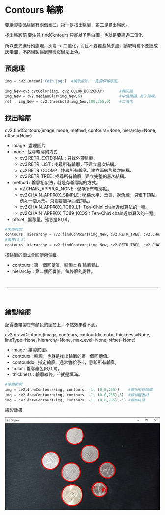 # Contours 輪廓

要繪製物品輪廓有兩個函式，第一是找出輪廓，第二是畫出輪廓。


找出輪廓前 要注意 findContours 只能給予黑白圖，也就是要經過二值化。

所以要先進行預處理，灰階 -> 二值化，而且不要覆蓋掉原圖，讀取時也不要讀成灰階圖，不然繪製輪廓時會沒辦法上色。

## 預處理 

```python
img = cv2.imread('Coin.jpg')  #讀取照片，一定要保留原圖。

img_New=cv2.cvtColor(img, cv2.COLOR_BGR2GRAY)       #轉灰階
img_New = cv2.medianBlur(img_New,5)                 #中值模糊，為了降噪。
ret , img_New = cv2.threshold(img_New,100,255,0)    #二值化
```


## 找出輪廓

cv2.findContours(image, mode, method, contours=None, hierarchy=None, offset=None)

+ image : 處理圖片
+ mode : 找尋輪廓的方式
  + cv2.RETR_EXTERNAL : 只找外部輪廓。
  + cv2.RETR_LIST : 找尋所有輪廓，不建立層次結構。
  + cv2.RETR_CCOMP : 找尋所有輪廓，建立兩級的層次結構。
  + cv2.RETR_TREE : 找尋所有輪廓，建立完整的層次結構。
+ method : 輪廓相似法，就是存輪廓點的方式。
  + v2.CHAIN_APPROX_NONE : 儲存所有輪廓點。
  + cv2.CHAIN_APPROX_SIMPLE : 壓縮水平、垂直、對角線，只留下頂點。例如一個方形，只需要儲存四個頂點。
  + cv2.CHAIN_APPROX_TC89_L1 : Teh-Chini chain近似算法的一種。
  + cv2.CHAIN_APPROX_TC89_KCOS : Teh-Chini chain近似算法的一種。
+ offset : 偏移量，預設是(0,0)。

```python
#使用範例
contours, hierarchy = cv2.findContours(img_New, cv2.RETR_TREE, cv2.CHAIN_APPROX_SIMPLE)
#偏移(3,3)
contours, hierarchy = cv2.findContours(img_New, cv2.RETR_TREE, cv2.CHAIN_APPROX_SIMPLE,offset=(3,3))
```

找輪廓的函式會回傳兩個值。

+ contours : 第一個回傳值，輪廓本身(輪廓點)。
+ hierarchy : 第二個回傳值，每條廓的屬性。

<br/>

---

<br/>

## 繪製輪廓

記得要繪製在有顏色的圖底上，不然效果看不到。

cv2.drawContours(image, contours, contourIdx, color, thickness=None, lineType=None, hierarchy=None, maxLevel=None, offset=None)

+ image : 繪製底圖。
+ contours : 輪廓，也就是找出輪廓的第一個回傳值。
+ contourIdx : 指定輪廓，通常會給予-1，意即所有輪廓。
+ color : 輪廓顏色(B,G,R)。
+ thickness : 輪廓線條，-1就是填滿。


```python
#使用範例
img = cv2.drawContours(img, contours, -1, (0,0,255))    #畫出所有輪廓
img = cv2.drawContours(img, contours, -1, (0,0,255),3)  #線條粗度=3
img = cv2.drawContours(img, contours, -1, (0,0,255),-1) #輪廓填滿
```

繪製效果


![contour](./IMG/Contours.jpg)